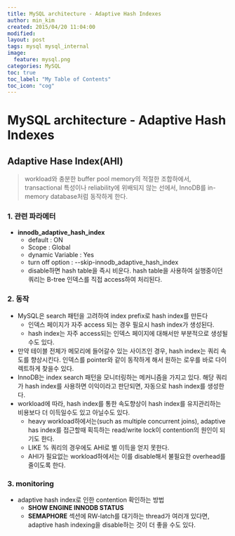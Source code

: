 ```yaml
---
title: MySQL architecture - Adaptive Hash Indexes
author: min_kim
created: 2015/04/20 11:04:00
modified:
layout: post
tags: mysql mysql_internal
image:
  feature: mysql.png
categories: MySQL
toc: true
toc_label: "My Table of Contents"
toc_icon: "cog"
---
```




# MySQL architecture - Adaptive Hash Indexes

## Adaptive Hase Index(AHI)

> workload와 충분한 buffer pool memory의 적절한 조합하에서, transactional 특성이나 reliability에 위배되지 않는 선에서, InnoDB를 in-memory database처럼 동작하게 한다.

### 1\. 관련 파라메터

  * **innodb_adaptive_hash_index**
    * default : ON
    * Scope : Global
    * dynamic Variable : Yes
    * turn off option : --skip-innodb_adaptive_hash_index
    * disable하면 hash table을 즉시 비운다. hash table을 사용하여 실행중이던 쿼리는 B-tree 인덱스를 직접 access하여 처리된다.

### 2\. 동작

  * MySQL은 search 패턴을 고려하여 index prefix로 hash index를 만든다
    * 인덱스 페이지가 자주 access 되는 경우 필요시 hash index가 생성된다.
    * hash index는 자주 access되는 인덱스 페이지에 대해서만 부분적으로 생성될 수도 있다.
  * 만약 테이블 전체가 메모리에 들어갈수 있는 사이즈인 경우, hash index는 쿼리 속도를 향상시킨다. 인덱스를 pointer와 같이 동작하게 해서 원하는 로우를 바로 다이렉트하게 찾을수 있다.
  * InnoDB는 index search 패턴을 모니터링하는 메커니즘을 가지고 있다. 해당 쿼리가 hash index를 사용하면 이익이라고 판단되면, 자동으로 hash index를 생성한다.
  * workload에 따라, hash index를 통한 속도향상이 hash index를 유지관리하는 비용보다 더 이득일수도 있고 아닐수도 있다.
    * heavy workload하에서는(such as multiple concurrent joins), adaptive has index를 접근할때 획득하는 read/write lock이 contention의 원인이 되기도 한다.
    * LIKE % 쿼리의 경우에도 AHI로 별 이득을 얻지 못한다.
    * AHI가 필요없는 workload하에서는 이를 disable해서 불필요한 overhead를 줄이도록 한다.

### 3\. monitoring

  * adaptive hash index로 인한 contention 확인하는 방법
    * **SHOW ENGINE INNODB STATUS**
    * **SEMAPHORE** 섹션에 RW-latch를 대기하는 thread가 여러개 있다면, adaptive hash indexing을 disable하는 것이 더 좋을 수도 있다.
